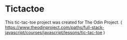 # Tictactoe
This tic-tac-toe project was created for The Odin Project. ( https://www.theodinproject.com/paths/full-stack-javascript/courses/javascript/lessons/tic-tac-toe )
